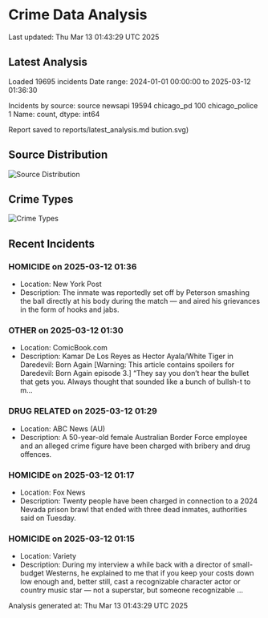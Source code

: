 # Crime Data Analysis
Last updated: Thu Mar 13 01:43:29 UTC 2025

## Latest Analysis

Loaded 19695 incidents
Date range: 2024-01-01 00:00:00 to 2025-03-12 01:36:30

Incidents by source:
source
newsapi           19594
chicago_pd          100
chicago_police        1
Name: count, dtype: int64

Report saved to reports/latest_analysis.md
bution.svg)

## Source Distribution
![Source Distribution](images/source_distribution.svg)

## Crime Types
![Crime Types](images/crime_types.svg)

## Recent Incidents

### HOMICIDE on 2025-03-12 01:36
- Location: New York Post
- Description: The inmate was reportedly set off by Peterson smashing the ball directly at his body during the match — and aired his grievances in the form of hooks and jabs.


### OTHER on 2025-03-12 01:30
- Location: ComicBook.com
- Description: Kamar De Los Reyes as Hector Ayala/White Tiger in Daredevil: Born Again
[Warning: This article contains spoilers for Daredevil: Born Again episode 3.] “They say you don’t hear the bullet that gets you. Always thought that sounded like a bunch of bullsh-t to m…


### DRUG RELATED on 2025-03-12 01:29
- Location: ABC News (AU)
- Description: A 50-year-old female Australian Border Force employee and an alleged crime figure have been charged with bribery and drug offences.


### HOMICIDE on 2025-03-12 01:17
- Location: Fox News
- Description: Twenty people have been charged in connection to a 2024 Nevada prison brawl that ended with three dead inmates, authorities said on Tuesday.


### HOMICIDE on 2025-03-12 01:15
- Location: Variety
- Description: During my interview a while back with a director of small-budget Westerns, he explained to me that if you keep your costs down low enough and, better still, cast a recognizable character actor or country music star — not a superstar, but someone recognizable …

Analysis generated at: Thu Mar 13 01:43:29 UTC 2025
